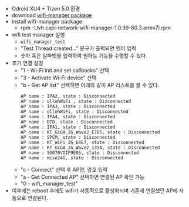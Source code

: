 * Odroid XU4 + Tizen 5.0 환경
* download [wifi-manager package](http://download.tizen.org/snapshots/tizen/unified/tizen-unified_20181002.3/repos/standard/packages/armv7l/capi-network-wifi-manager-1.0.39-80.3.armv7l.rpm)
* install wifi-manager package
  * rpm -Uvh capi-network-wifi-manager-1.0.39-80.3.armv7l.rpm
* wifi test manager 실행
  * `wifi_manager_test`
  * "Test Thread created..." 문구가 출력되면 엔터 입력
  * 숫자 혹은 알파벳을 입력하여 원하능 기능을 수행할 수 있다.
* 초기 연결 설정
  * "1   - Wi-Fi init and set callbacks" 선택
  * "3   - Activate Wi-Fi device" 선택
  * "b   - Get AP list" 선택하면 아래와 같이 AP 리스트를 볼 수 있다.
    ```
    AP name : IPA2, state : Disconnected
    AP name : ollehWiFi , state : Disconnected
    AP name : IPA3, state : Disconnected
    AP name : ollehWiFi, state : Disconnected
    AP name : IPA4, state : Disconnected
    AP name : DTD, state : Disconnected
    AP name : IPA1, state : Disconnected
    AP name : KT_GiGA_2G_Wave2_E7D5, state : Disconnected
    AP name : SPCM, state : Disconnected
    AP name : KT_WiFi_2G_64E7, state : Disconnected
    AP name : KT_GiGA_2G_Wave2_135A, state : Disconnected
    AP name : SO070VOIP9E05, state : Disconnected
    AP name : miso24G, state : Disconnected
    ```
  * "c   - Connect" 선택 후 AP명, 암호 입력
  * "a   - Get Connected AP" 선택하면 연결된 AP 확인 가능
  * "0   - wifi_manager_test" 
* 이후에는 reboot 후에도 wifi가 자동적으로 활성화되며 기존에 연결했던 AP에 자동으로 연결된다.
